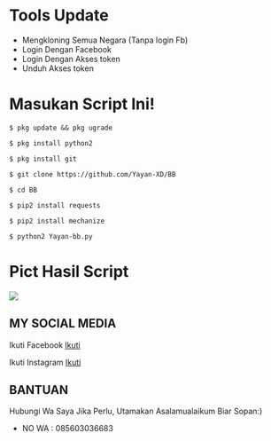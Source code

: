 # Tools Update

* Mengkloning Semua Negara (Tanpa login Fb)
* Login Dengan Facebook
* Login Dengan Akses token
* Unduh Akses token

# Masukan Script Ini!
```
$ pkg update && pkg ugrade

$ pkg install python2

$ pkg install git

$ git clone https://github.com/Yayan-XD/BB

$ cd BB

$ pip2 install requests

$ pip2 install mechanize

$ python2 Yayan-bb.py
```

# Pict Hasil Script

<img src="https://github.com/Yayan-XD/BB/blob/master/Screenshot_20200805_161506-picsay.png" />

## MY SOCIAL MEDIA

Ikuti Facebook [Ikuti](https://www.facebook.com/YAYAN.XING.ZUCKERBERG.SR) 

Ikuti Instagram [Ikuti](https://Instagram.com/yayanxd_)



## BANTUAN
Hubungi Wa Saya Jika Perlu, Utamakan Asalamualaikum Biar Sopan:)

<ul><li>NO WA : 085603036683</ul></li>
